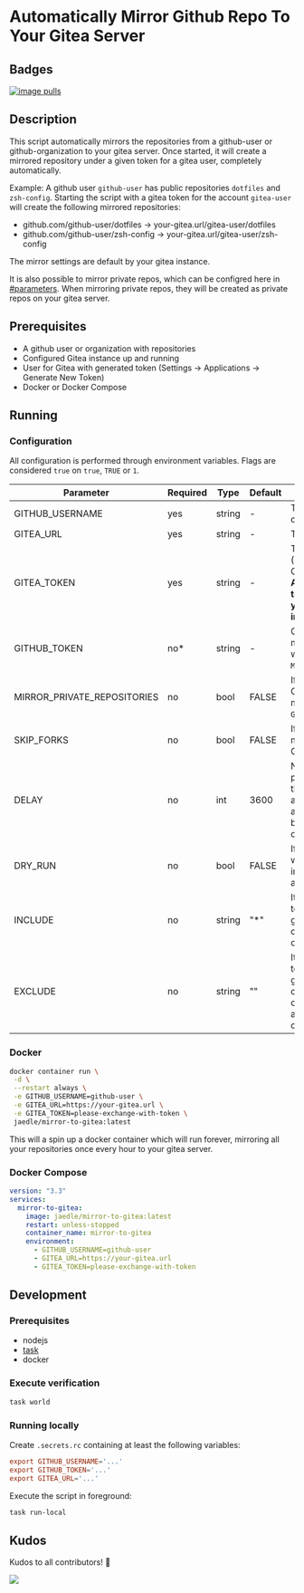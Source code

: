 # Automatically Mirror Github Repo To Your Gitea Server

## Badges

[![image pulls](https://img.shields.io/docker/pulls/jaedle/mirror-to-gitea.svg)](https://cloud.docker.com/repository/docker/jaedle/mirror-to-gitea)

## Description

This script automatically mirrors the repositories from a github-user or github-organization to your gitea server.
Once started, it will create a mirrored repository under a given token for a gitea user, completely automatically.

Example:
A github user `github-user` has public repositories `dotfiles` and `zsh-config`.
Starting the script with a gitea token for the account `gitea-user` will create the following mirrored repositories:

- github.com/github-user/dotfiles &rarr; your-gitea.url/gitea-user/dotfiles
- github.com/github-user/zsh-config &rarr; your-gitea.url/gitea-user/zsh-config

The mirror settings are default by your gitea instance.

It is also possible to mirror private repos, which can be configred here in [#parameters](#parameters). When mirroring
private repos, they will be created as private repos on your gitea server.

## Prerequisites

- A github user or organization with repositories
- Configured Gitea instance up and running
- User for Gitea with generated token (Settings -> Applications -> Generate New Token)
- Docker or Docker Compose

## Running

### Configuration

All configuration is performed through environment variables. Flags are considered `true` on `true`, `TRUE` or `1`.

| Parameter                   | Required | Type   | Default | Description                                                                                                                                                                                  |
|-----------------------------|----------|--------|--------|----------------------------------------------------------------------------------------------------------------------------------------------------------------------------------------------|
| GITHUB_USERNAME             | yes      | string | -      | The name of the GitHub user or organisation to mirror.                                                                                                                                       |
| GITEA_URL                   | yes      | string | -      | The url of your Gitea server.                                                                                                                                                                |
| GITEA_TOKEN                 | yes      | string | -      | The token for your gitea user (Settings -> Applications -> Generate New Token). **Attention: if this is set, the token will be transmitted to your specified Gitea instance!**               |
| GITHUB_TOKEN                | no*      | string | -      | GitHub token (PAT). Is mandatory in combination with `MIRROR_PRIVATE_REPOSITORIES`.                                                                                                          |
| MIRROR_PRIVATE_REPOSITORIES | no       | bool   | FALSE  | If set to `true` your private GitHub Repositories will be mirrored to Gitea. Requires `GITHUB_TOKEN`.                                                                                        |
| SKIP_FORKS                  | no       | bool   | FALSE  | If set to `true` will disable the mirroring of forks from your GitHub User / Organisation.                                                                                                   |
| DELAY                       | no       | int    | 3600   | Number of seconds between program executions. Setting this will only affect how soon after a new repo was created a mirror may appar on Gitea, but has no affect on the ongoing replication. |
| DRY_RUN                     | no       | bool   | FALSE  | If set to `true` will perform no writing changes to your Gitea instance, but log the planned actions.                                                                                        |
| INCLUDE                     | no       | string | "*"    | It defines which repos have to be mirrored. It supports glob format, multiple filters can be separated with commas (`,`)                                                                     |
| EXCLUDE                     | no       | string | ""     | It defines which repos are not to be mirrored. It supports glob format, multiple filters can be separated with commas (`,`). `EXCLUDE` filters are applied after `INCLUDE` ones.             |

### Docker

```sh
docker container run \
 -d \
 --restart always \
 -e GITHUB_USERNAME=github-user \
 -e GITEA_URL=https://your-gitea.url \
 -e GITEA_TOKEN=please-exchange-with-token \
 jaedle/mirror-to-gitea:latest
```

This will a spin up a docker container which will run forever, mirroring all your repositories once every hour to your
gitea server.

### Docker Compose

```yaml
version: "3.3"
services:
  mirror-to-gitea:
    image: jaedle/mirror-to-gitea:latest
    restart: unless-stopped
    container_name: mirror-to-gitea
    environment:
      - GITHUB_USERNAME=github-user
      - GITEA_URL=https://your-gitea.url
      - GITEA_TOKEN=please-exchange-with-token
```

## Development

### Prerequisites

- nodejs
- [task](https://taskfile.dev)
- docker

### Execute verification

```sh
task world
```

### Running locally

Create `.secrets.rc` containing at least the following variables:

```rc
export GITHUB_USERNAME='...'
export GITHUB_TOKEN='...'
export GITEA_URL='...'
```

Execute the script in foreground:

```sh
task run-local
```

## Kudos

Kudos to all contributors! 🙏

<a href="https://github.com/jaedle/mirror-to-gitea/graphs/contributors">
  <img src="https://contrib.rocks/image?repo=jaedle/mirror-to-gitea" />
</a>
